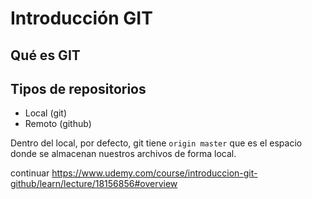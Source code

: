# Introducción GIT

## Qué es GIT

## Tipos de repositorios

* Local (git)
* Remoto (github)

Dentro del local, por defecto, git tiene `origin master` que es el espacio donde se almacenan nuestros archivos de forma local.

continuar
https://www.udemy.com/course/introduccion-git-github/learn/lecture/18156856#overview